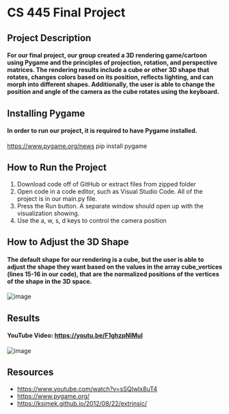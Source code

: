 # CS 445 Final Project

## Project Description
#### For our final project, our group created a 3D rendering game/cartoon using Pygame and the principles of projection, rotation, and perspective matrices. The rendering results include a cube or other 3D shape that rotates, changes colors based on its position, reflects lighting, and can morph into different shapes. Additionally, the user is able to change the position and angle of the camera as the cube rotates using the keyboard. 

## Installing Pygame
#### In order to run our project, it is required to have Pygame installed. 
https://www.pygame.org/news
pip install pygame

## How to Run the Project
1. Download code off of GitHub or extract files from zipped folder
2. Open code in a code editor, such as Visual Studio Code. All of the project is in our main.py file.
3. Press the Run button. A separate window should open up with the visualization showing.
4. Use the a, w, s, d keys to control the camera position 

## How to Adjust the 3D Shape
#### The default shape for our rendering is a cube, but the user is able to adjust the shape they want based on the values in the array cube_vertices (lines 15-16 in our code), that are the normalized positions of the vertices of the shape in the 3D space.
![image](https://user-images.githubusercontent.com/100093856/167210100-fe72639d-1daf-414f-9177-d43f023c2c15.png)

## Results
#### YouTube Video: https://youtu.be/F1ghzpNlMuI
![image](https://user-images.githubusercontent.com/100093856/167210915-969f7cde-1839-4f37-a734-c77dff1fda40.png)

## Resources
- https://www.youtube.com/watch?v=sSQIwIx8uT4
- https://www.pygame.org/
- https://ksimek.github.io/2012/08/22/extrinsic/
